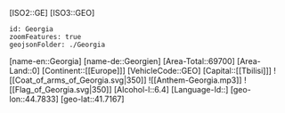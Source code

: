 ﻿---
location: [41.7167,44.7833]
type: Country
tags:
- geo/Country

SpocWebEntityId: 26901
isDeleted: false
confidential: public

---
[ISO2::GE]
[ISO3::GEO]
```leaflet
id: Georgia
zoomFeatures: true
geojsonFolder: ./Georgia
```

[name-en::Georgia]
[name-de::Georgien]
[Area-Total::69700]
[Area-Land::0]
[Continent::[[Europe]]]
[VehicleCode::GEO]
[Capital::[[Tbilisi]]]
![[Coat_of_arms_of_Georgia.svg|350]]
![[Anthem-Georgia.mp3]]
![[Flag_of_Georgia.svg|350]]
[Alcohol-l::6.4]
[Language-Id::]
[geo-lon::44.7833]
[geo-lat::41.7167]

